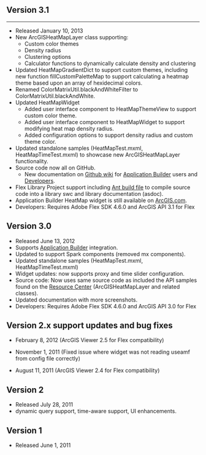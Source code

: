 ## Version 3.1
---
* Released January 10, 2013
* New ArcGISHeatMapLayer class supporting:
	* Custom color themes
	* Density radius
	* Clustering options
	* Calculator functions to dynamically calculate density and clustering
* Updated HeatMapGradientDict to support custom themes, including new function fillCustomPaletteMap to support calculating a heatmap theme based upon an array of hexidecimal colors.
* Renamed ColorMatrixUtil.blackAndWhiteFilter to ColorMatrixUtil.blackAndWhite.
* Updated HeatMapWidget
	* Added user interface component to HeatMapThemeView to support custom color theme.
	* Added user interface component to HeatMapWidget to support modifying heat map density radius.
	* Added configuration options to support density radius and custom theme color.
* Updated standalone samples (HeatMapTest.mxml, HeatMapTimeTest.mxml) to showcase new ArcGISHeatMapLayer functionality.
* Source code now all on GitHub.
	* New documentation on [Github wiki](https://github.com/Esri/heatmap-widget-flex/wiki) for [Application Builder](https://github.com/Esri/heatmap-widget-flex/wiki/Application-Builder) users and [Developers](https://github.com/Esri/heatmap-widget-flex/wiki/Developers).
* Flex Library Project support including [Ant build file](https://github.com/Esri/heatmap-widget-flex/blob/master/build.xml) to compile source code into a library swc and library documentation (asdoc).
* Application Builder HeatMap widget is still available on [ArcGIS.com](http://www.arcgis.com/home/item.html?id=43daf0ffb1d34e31ad752da1340aeb40).
* Developers: Requires Adobe Flex SDK 4.6.0 and ArcGIS API 3.1 for Flex

## Version 3.0

* Released June 13, 2012
* Supports [Application Builder](http://resources.arcgis.com/en/help/flex-viewer/concepts/01m3/01m30000004m000000.htm "Viewer concepts") integration.
* Updated to support Spark components (removed mx components).
* Updated standalone samples (HeatMapTest.mxml, HeatMapTimeTest.mxml)
* Widget updates: now supports proxy and time slider configuration.
* Source code: Now uses same source code as included the API samples found on the [Resource Center](http://resources.arcgis.com/en/help/flex-api/samples/01nq/01nq0000007m000000.htm "API Samples") (ArcGISHeatMapLayer and related classes).
* Updated documentation with more screenshots.
* Developers: Requires Adobe Flex SDK 4.6.0 and ArcGIS API 3.0 for Flex

## Version 2.x support updates and bug fixes

* February 8, 2012 (ArcGIS Viewer 2.5 for Flex compatibility)

* November 1, 2011 (Fixed issue where widget was not reading useamf from config file correctly)

* August 11, 2011 (ArcGIS Viewer 2.4 for Flex compatibility)

## Version 2

* Released July 28, 2011 
* dynamic query support, time-aware support, UI enhancements.

## Version 1

* Released June 1, 2011
